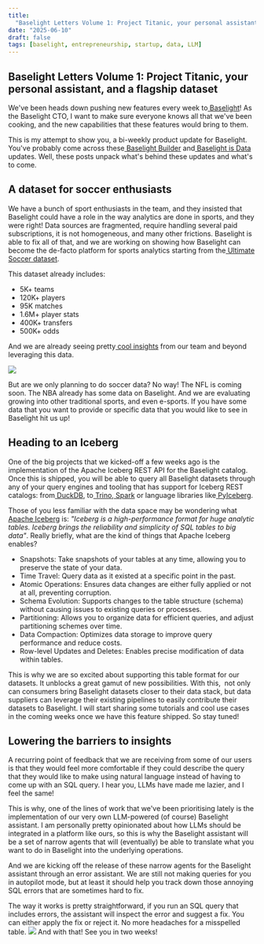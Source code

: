 ```yaml
---
title:
  "Baselight Letters Volume 1: Project Titanic, your personal assistant, and a flagship dataset"
date: "2025-06-10"
draft: false
tags: [baselight, entrepreneurship, startup, data, LLM]
---
```


## Baselight Letters Volume 1: Project Titanic, your personal assistant, and a flagship dataset

We've been heads down pushing new features every week
to[ Baselight](https://c.vialoops.com/CL0/https:%2F%2Fbaselight.ai%2F%3Futm_source=loops%26utm_medium=email%26utm_campaign=lfcto1/1/010001975b424eed-5a4da8d6-e0a2-460e-bfbd-d36775aefc03-000000/UfwWxMvxjF9hhLNIqHF8FYdhG9xJ1YMR1ooc6ZPAhq0=408)!
As the Baselight CTO, I want to make sure everyone knows all that we've been cooking, and the new
capabilities that these features would bring to them.

This is my attempt to show you, a bi-weekly product update for Baselight. You've probably come
across
these[ Baselight Builder](https://c.vialoops.com/CL0/https:%2F%2Fx.com%2FBaselightDB%2Fstatus%2F1929922621107261887/1/010001975b424eed-5a4da8d6-e0a2-460e-bfbd-d36775aefc03-000000/xZalc8MoCYafKKBe-2Gs55OKn6qIvStx360QNAzo32E=408)
and[ Baselight is Data](https://c.vialoops.com/CL0/https:%2F%2Fx.com%2FBaselightDB%2Fstatus%2F1928149865042715116/1/010001975b424eed-5a4da8d6-e0a2-460e-bfbd-d36775aefc03-000000/wCdDfn_RWeLqZXpVmSVh24BOSKWT2GJSB5hALuANNwU=408)
updates. Well, these posts unpack what's behind these updates and what's to come.

## A dataset for soccer enthusiasts

We have a bunch of sport enthusiasts in the team, and they insisted that Baselight could have a role
in the way analytics are done in sports, and they were right! Data sources are fragmented, require
handling several paid subscriptions, it is not homogeneous, and many other frictions. Baselight is
able to fix all of that, and we are working on showing how Baselight can become the de-facto
platform for sports analytics starting from
the[ Ultimate Soccer dataset](https://c.vialoops.com/CL0/https:%2F%2Fbaselight.app%2Fu%2Fblt%2Fdataset%2Fultimate_soccer_dataset/1/010001975b424eed-5a4da8d6-e0a2-460e-bfbd-d36775aefc03-000000/gw5XVCYrK6r_Y7DDDhQ6bPI2HTbVXiOMWMdgIFbMeAk=408).

This dataset already includes:

- 5K+ teams
- 120K+ players
- 95K matches
- 1.6M+ player stats
- 400K+ transfers
- 500K+ odds

And we are already seeing
pretty[ cool insights](https://c.vialoops.com/CL0/https:%2F%2Fbaselight.app%2Fu%2Fpjsousa%2Fquery%2Fcristiano-ronaldo-scoring-rate-by-age/1/010001975b424eed-5a4da8d6-e0a2-460e-bfbd-d36775aefc03-000000/ma3PJZw7KcRcUaYov1KhuDWcxh--9h3ls88c04rbdYE=408)
from our team and beyond leveraging this data.

![](https://lh7-rt.googleusercontent.com/docsz/AD_4nXeh4W02gmgdjbfO9i6Nb8cAKuQCNTWmaSt3sCsxMQsugXFEgrFWPK6TyjfyCWy6NOGFMnUkA-Tqe1rKaK1tr1G_j-qRt5RcGsrQXUD4Ybg7Pj6tPXbn5b9cv9I3x_NIXj1_kSU0?key=qpwcwKWkgSCXF4oicPGfEg)

But are we only planning to do soccer data? No way! The NFL is coming soon. The NBA already has some
data on Baselight. And we are evaluating growing into other traditional sports, and even e-sports.
If you have some data that you want to provide or specific data that you would like to see in
Baselight hit us up!

## Heading to an Iceberg

One of the big projects that we kicked-off a few weeks ago is the implementation of the Apache
Iceberg REST API for the Baselight catalog. Once this is shipped, you will be able to query all
Baselight datasets through any of your query engines and tooling that has support for Iceberg REST
catalogs:
from[ DuckDB](https://c.vialoops.com/CL0/https:%2F%2Fduckdb.org%2Fdocs%2Fstable%2Fcore_extensions%2Ficeberg%2Ficeberg_rest_catalogs.html/1/010001975b424eed-5a4da8d6-e0a2-460e-bfbd-d36775aefc03-000000/Qp2IIAM2WCfVXTvlx3CeyPpgxWJQ46nfuiEn3b4FXjE=408),
to[ Trino](https://c.vialoops.com/CL0/https:%2F%2Ftrino.io%2Fdocs%2Fcurrent%2Fconnector%2Ficeberg.html/1/010001975b424eed-5a4da8d6-e0a2-460e-bfbd-d36775aefc03-000000/W9uaVBRasanB9xgOIb8IYHXXZkavcZDGxLqSVNH3Y9s=408),[ Spark](https://c.vialoops.com/CL0/https:%2F%2Ficeberg.apache.org%2Fspark-quickstart%2F/1/010001975b424eed-5a4da8d6-e0a2-460e-bfbd-d36775aefc03-000000/oc8AhDMPDenAmgFw1vBb1YMaL2nMPk_8sa8CFREQO9E=408)
or language libraries
like[ PyIceberg](https://c.vialoops.com/CL0/https:%2F%2Fpy.iceberg.apache.org%2F/1/010001975b424eed-5a4da8d6-e0a2-460e-bfbd-d36775aefc03-000000/dmKYrgbb3kTZEmrmyrjFcqa0WokHc2cQn6dEP9VfssU=408).

Those of you less familiar with the data space may be wondering
what[ Apache Iceberg](https://c.vialoops.com/CL0/https:%2F%2Ficeberg.apache.org%2F/1/010001975b424eed-5a4da8d6-e0a2-460e-bfbd-d36775aefc03-000000/VjiE1_gCMN5EckPAkE6xcmyYStoWkENsuGmnJU1HHEo=408)
is: _"Iceberg is a high-performance format for huge analytic tables. Iceberg brings the reliability
and simplicity of SQL tables to big data"_. Really briefly, what are the kind of things that Apache
Iceberg enables?

- Snapshots: Take snapshots of your tables at any time, allowing you to preserve the state of your
  data.
- Time Travel: Query data as it existed at a specific point in the past.
- Atomic Operations: Ensures data changes are either fully applied or not at all, preventing
  corruption.
- Schema Evolution: Supports changes to the table structure (schema) without causing issues to
  existing queries or processes.
- Partitioning: Allows you to organize data for efficient queries, and adjust partitioning schemes
  over time.
- Data Compaction: Optimizes data storage to improve query performance and reduce costs.
- Row-level Updates and Deletes: Enables precise modification of data within tables.

This is why we are so excited about supporting this table format for our datasets. It unblocks a
great gamut of new possibilities. With this,  not only can consumers bring Baselight datasets closer
to their data stack, but data suppliers can leverage their existing pipelines to easily contribute
their datasets to Baselight. I will start sharing some tutorials and cool use cases in the coming
weeks once we have this feature shipped. So stay tuned!

## Lowering the barriers to insights

A recurring point of feedback that we are receiving from some of our users is that they would feel
more comfortable if they could describe the query that they would like to make using natural
language instead of having to come up with an SQL query. I hear you, LLMs have made me lazier, and I
feel the same!

This is why, one of the lines of work that we've been prioritising lately is the implementation of
our very own LLM-powered (of course) Baselight assistant. I am personally pretty opinionated about
how LLMs should be integrated in a platform like ours, so this is why the Baselight assistant will
be a set of narrow agents that will (eventually) be able to translate what you want to do in
Baselight into the underlying operations.

And we are kicking off the release of these narrow agents for the Baselight assistant through an
error assistant. We are still not making queries for you in autopilot mode, but at least it should
help you track down those annoying SQL errors that are sometimes hard to fix.

The way it works is pretty straightforward, if you run an SQL query that includes errors, the
assistant will inspect the error and suggest a fix. You can either apply the fix or reject it. No
more headaches for a misspelled table.
![](https://lh7-rt.googleusercontent.com/docsz/AD_4nXfoNYk1Lw0EH3FhNGHzrC71yFsMAQsyYvSIPqPXmL6ovcuH1BMYy1oGiRyLbEQpedkYBAnZ5czZb0UbmeNGEVn1BoHBynRYKoMLa2qH8gYeV7AY25XAiIGYofXASlc3v9ghUr55?key=qpwcwKWkgSCXF4oicPGfEg)
And with that! See you in two weeks!
